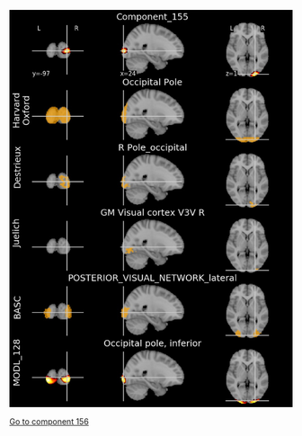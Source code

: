 


![155](preliminary/155.jpg "Component 155")

[Go to component 156](https://parietal-inria.github.io/MODL_atlas/1024/156 "Component 156")